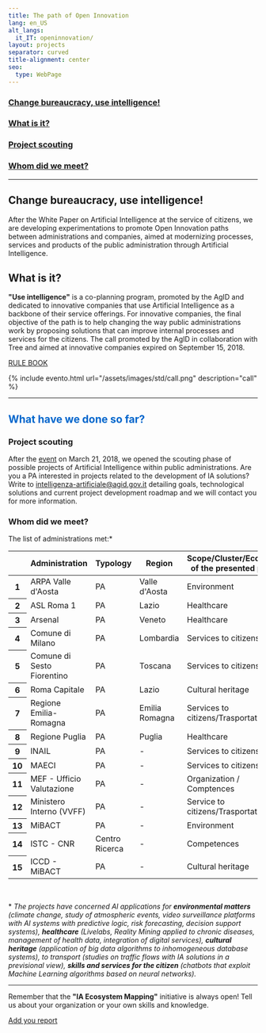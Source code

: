 ```yaml
---
title: The path of Open Innovation
lang: en_US
alt_langs:
  it_IT: openinnovation/
layout: projects
separator: curved
title-alignment: center
seo:
  type: WebPage
---
```


<h3><a href="#cambia">Change bureaucracy, use intelligence!</a></h3>
<h3><a href="#cosa">What is it?</a></h3>
<h3><a href="#scouting">Project scouting</a></h3>
<h3><a href="#incontro"> Whom did we meet?</a></h3>




<hr class="sep">

<a name="cambia"></a>
## Change bureaucracy, use intelligence! ##

After the White Paper on Artificial Intelligence at the service of citizens, we are developing experimentations to promote Open Innovation paths between administrations and companies, aimed at modernizing processes, services and products of the public administration through Artificial Intelligence.

<a name="cosa"></a>
## What is it? ##
<b>"Use intelligence"</b> is a co-planning program, promoted by the AgID and dedicated to innovative companies that use Artificial Intelligence as a backbone of their service offerings. For innovative companies, the final objective of the path is to help changing the way public administrations work by proposing solutions that can improve internal processes and services for the citizens. 
The call promoted by the AgID in collaboration with Tree and aimed at innovative companies expired on September 15, 2018.



<a role="button" href="https://ia.italia.it/assets/regolamento.pdf" class="Button Button--default u-borderShadow-m u-text-r-xxs u-padding-r-all u-color-teal-70" target="_blank">RULE BOOK</a>


{% include evento.html url="/assets/images/std/call.png" description="call" %}


<hr class="sep">


<h2 style="color:#06c!important;">What have we done so far?</h2>

<a name="scouting"></a>
### Project scouting
After the [event](../../evento-21marzo) on March 21, 2018, we opened the scouting phase of possible projects of Artificial Intelligence within public administrations.
Are you a PA interested in projects related to the development of IA solutions? Write to <intelligenza-artificiale@agid.gov.it> detailing goals, technological solutions and current project development roadmap and we will contact you for more information.

<a name="incontro"></a>
### Whom did we meet?
The list of administrations met:\*

<div class="table-responsive">
<table class="table table-striped">
<thead>
  <tr>
    <th scope="col"></th>
    <th scope="col">Administration</th>
    <th scope="col">Typology</th>
    <th scope="col">Region</th>
    <th scope="col">Scope/Cluster/Ecosystem<br>of the presented project</th>
  </tr>
</thead>
<tbody>
  <tr>
    <th scope="row">1</th>
    <td>ARPA Valle d'Aosta<br></td>
    <td>PA</td>
    <td>Valle d'Aosta</td>
    <td>Environment</td>
  </tr>
  <tr>
    <th scope="row">2</th>
    <td>ASL Roma 1</td>
    <td>PA</td>
    <td>Lazio</td>
    <td>Healthcare</td>
  </tr>
  <tr>
    <th scope="row">3</th>
    <td>Arsenal</td>
    <td>PA</td>
    <td>Veneto</td>
    <td>Healthcare</td>
  </tr>
  <tr>
    <th scope="row">4</th>
    <td>Comune di Milano</td>
    <td>PA</td>
    <td>Lombardia</td>
    <td>Services to citizens</td>
  </tr>
  <tr>
    <th scope="row">5</th>
    <td>Comune di Sesto Fiorentino</td>
    <td>PA</td>
    <td>Toscana</td>
    <td>Services to citizens</td>
  </tr>
  <tr>
    <th scope="row">6</th>
    <td>Roma Capitale</td>
    <td>PA</td>
    <td>Lazio</td>
    <td>Cultural heritage</td>
  </tr>
  <tr>
    <th scope="row">7</th>
    <td>Regione Emilia-Romagna</td>
    <td>PA</td>
    <td>Emilia Romagna</td>
    <td>Services to citizens/Trasportation</td>
  </tr>
  <tr>
    <th scope="row">8</th>
    <td>Regione Puglia</td>
    <td>PA</td>
    <td>Puglia</td>
    <td>Healthcare</td>
  </tr>
  <tr>
    <th scope="row">9</th>
    <td>INAIL</td>
    <td>PA</td>
    <td>-</td>
    <td>Services to citizens</td>
  </tr>
  <tr>
    <th scope="row">10</th>
    <td>MAECI</td>
    <td>PA</td>
    <td>-</td>
    <td>Services to citizens</td>
  </tr>
  <tr>
    <th scope="row">11</th>
    <td>MEF - Ufficio Valutazione</td>
    <td>PA</td>
    <td>-</td>
    <td>Organization / Comptences</td>
  </tr>
  <tr>
    <th scope="row">12</th>
    <td>Ministero Interno (VVFF)</td>
    <td>PA</td>
    <td>-</td>
    <td>Service to citizens/Trasportation</td>
  </tr>
  <tr>
    <th scope="row">13</th>
    <td>MiBACT</td>
    <td>PA</td>
    <td>-</td>
    <td>Environment</td>
  </tr>
  <tr>
    <th scope="row">14</th>
    <td>ISTC - CNR</td>
    <td>Centro Ricerca</td>
    <td>-</td>
    <td>Competences</td>
  </tr>
  <tr>
    <th scope="row">15</th>
    <td>ICCD - MiBACT</td>
    <td>PA</td>
    <td>-</td>
    <td>Cultural heritage</td>
  </tr>
  </tbody>
</table>
</div>

&nbsp;

\* *The projects have concerned AI applications for **environmental matters** (climate change, study of atmospheric events, video surveillance platforms with AI systems with predictive logic, risk forecasting, decision support systems), **healthcare** (Livelabs, Reality Mining applied to chronic diseases, management of health data, integration of digital services), **cultural heritage** (application of big data algorithms to inhomogeneous database systems), to transport (studies on traffic flows with IA solutions in a previsional view), **skills and services for the citizen** (chatbots that exploit Machine Learning algorithms based on neural networks).*

<hr class="sep">

Remember that the **"IA Ecosystem Mapping"** initiative is always open!
Tell us about your organization or your own skills and knowledge.

<a role="button" href="https://goo.gl/forms/USYhvXVrJcCbtyG32" class="Button Button--default u-borderShadow-m u-text-r-xxs u-padding-r-all u-color-teal-70" target="_blank">Add you report</a>

